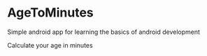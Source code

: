 # AgeToMinutes
Simple android app for learning the basics of android development

Calculate your age in minutes
